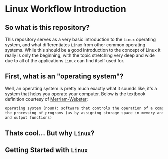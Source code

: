 # Linux Workflow Introduction

## So what is this repository?

This repository serves as a very basic introduction to the `Linux` operating system, and what differentiates `Linux` from other common operating systems.  While this should be a good introduction to the concept of Linux it really is only the beginning, with the topic stretching very deep and wide due to all of the applications `Linux` can find itself used for.

## First, what is an "operating system"?

Well, an operating system is pretty much exactly what it sounds like, it's a system that helps you operate your computer.  Below is the textbook definition courtesy of [Merriam-Webster](https://www.merriam-webster.com/dictionary/operating%20system):

```md
operating system (noun): software that controls the operation of a computer and directs
the processing of programs (as by assigning storage space in memory and controlling input
and output functions)
```

## Thats cool... But why `Linux`?

## Getting Started with `Linux`
